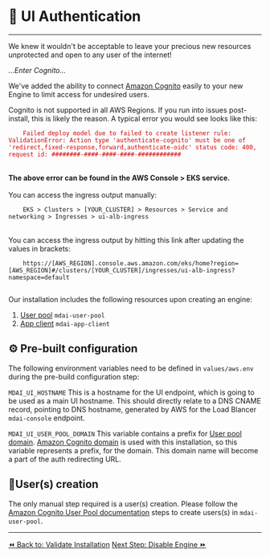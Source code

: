 # 🔐 UI Authentication
----

We knew it wouldn't be acceptable to leave your precious new resources unprotected and open to any user of the internet!

*...Enter Cognito...*

We've added the ability to connect [Amazon Cognito](https://aws.amazon.com/cognito/) easily to your new Engine to limit access for undesired users.

<div class="warning">
  Cognito is not supported in all AWS Regions. If you run into issues
  post-install, this is likely the reason. A typical error you would see looks like this:<br />
  <code style="color: #d10707;">
    Failed deploy model due to failed to create listener rule: ValidationError: Action type 'authenticate-cognito' must be one of 'redirect,fixed-response,forward,authenticate-oidc' status code: 400, request id: ########-####-####-####-############
  </code><br /><br />
  <b>The above error can be found in the AWS Console > EKS service.</b><br /><br />
  You can access the ingress output manually:<br />
  <code>
    EKS > Clusters > [YOUR_CLUSTER] > Resources > Service and networking > Ingresses > ui-alb-ingress
  </code><br /><br />
  You can access the ingress output by hitting this link after updating the values in brackets:<br />
  <code>
    https://[AWS_REGION].console.aws.amazon.com/eks/home?region=[AWS_REGION]#/clusters/[YOUR_CLUSTER]/ingresses/ui-alb-ingress?namespace=default
  </code><br />
</div>

Our installation includes the following resources upon creating an engine:

1. [User pool](https://docs.aws.amazon.com/cognito/latest/developerguide/cognito-user-identity-pools.html) `mdai-user-pool`
2. [App client](https://docs.aws.amazon.com/cognito/latest/developerguide/user-pool-settings-client-apps.html) `mdai-app-client`

## ⚙️ Pre-built configuration

The following environment variables need to be defined in `values/aws.env` during the pre-build configuration step:

`MDAI_UI_HOSTNAME`
This is a hostname for the UI endpoint, which is going to be used as a main UI hostname. This should directly relate to a DNS CNAME record, pointing to DNS hostname, generated by AWS for the Load Blancer `mdai-console` endpoint.

`MDAI_UI_USER_POOL_DOMAIN`
This variable contains a prefix for [User pool domain](https://docs.aws.amazon.com/cognito/latest/developerguide/cognito-user-pools-assign-domain.html).
[Amazon Cognito domain](https://docs.aws.amazon.com/cognito/latest/developerguide/cognito-user-pools-assign-domain-prefix.html)
is used with this installation, so this variable represents a prefix, for the domain.
This domain name will become a part of the auth redirecting URL.

## 🧍User(s) creation

The only manual step required is a user(s) creation.
Please follow the [Amazon Cognito User Pool documentation](https://docs.aws.amazon.com/cognito/latest/developerguide/managing-users.html) steps
to create users(s) in `mdai-user-pool`.


----
<span class="left"><a href="./validate.md">⏪ Back to: Validate Installation</a></span>
<span class="right"><a href="./lifecycle/disable-engine.md">Next Step: Disable Engine ⏩</a></span>